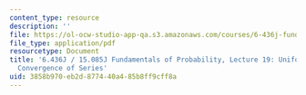 ```yaml
---
content_type: resource
description: ''
file: https://ol-ocw-studio-app-qa.s3.amazonaws.com/courses/6-436j-fundamentals-of-probability-fall-2018/3858b970eb2d877440a485b8ff9cff8a_MIT6_436JF18_lec19.pdf
file_type: application/pdf
resourcetype: Document
title: '6.436J / 15.085J Fundamentals of Probability, Lecture 19: Uniform Integrability;
  Convergence of Series'
uid: 3858b970-eb2d-8774-40a4-85b8ff9cff8a
---
```

